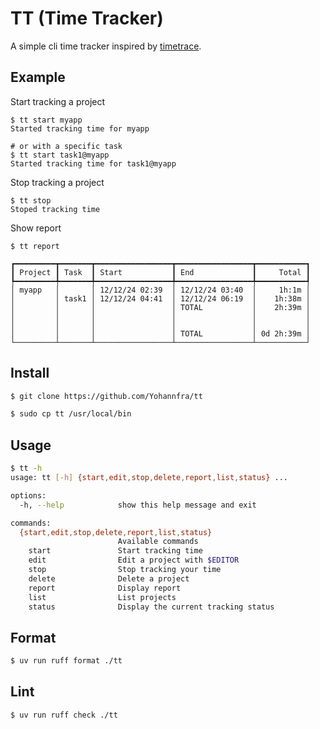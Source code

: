 # TT (Time Tracker)

A simple cli time tracker inspired by [timetrace](https://github.com/dominikbraun/timetrace).

## Example

Start tracking a project

```
$ tt start myapp
Started tracking time for myapp

# or with a specific task
$ tt start task1@myapp
Started tracking time for task1@myapp
```

Stop tracking a project

```
$ tt stop
Stoped tracking time
```

Show report

```
$ tt report

┏━━━━━━━━━┳━━━━━━━┳━━━━━━━━━━━━━━━━━┳━━━━━━━━━━━━━━━━━┳━━━━━━━━━━━┓
┃ Project ┃ Task  ┃ Start           ┃ End             ┃     Total ┃
┡━━━━━━━━━╇━━━━━━━╇━━━━━━━━━━━━━━━━━╇━━━━━━━━━━━━━━━━━╇━━━━━━━━━━━┩
│ myapp   │       │ 12/12/24 02:39  │ 12/12/24 03:40  │     1h:1m │
│         │ task1 │ 12/12/24 04:41  │ 12/12/24 06:19  │    1h:38m │
│         │       │                 │ TOTAL           │    2h:39m │
│         │       │                 │                 │           │
│         │       │                 │                 │           │
│         │       │                 │ TOTAL           │ 0d 2h:39m │
└─────────┴───────┴─────────────────┴─────────────────┴───────────┘
```

## Install

```bash
$ git clone https://github.com/Yohannfra/tt

$ sudo cp tt /usr/local/bin
```

## Usage

```bash
$ tt -h
usage: tt [-h] {start,edit,stop,delete,report,list,status} ...

options:
  -h, --help            show this help message and exit

commands:
  {start,edit,stop,delete,report,list,status}
                        Available commands
    start               Start tracking time
    edit                Edit a project with $EDITOR
    stop                Stop tracking your time
    delete              Delete a project
    report              Display report
    list                List projects
    status              Display the current tracking status
```

## Format

```bash
$ uv run ruff format ./tt
```

## Lint

```bash
$ uv run ruff check ./tt
```
